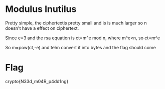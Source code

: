 # Modulus Inutilus

Pretty simple, the ciphertextis pretty small and is is much larger so n doesn't have a effect on ciphertext.

Since e=3 and the rsa equation is ct=m^e mod n, where m^e<n, so ct=m^e

So m=pow(ct,-e) and tehn convert it into bytes and the flag should come

  # Flag

  crypto{N33d_m04R_p4dd1ng}
